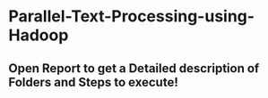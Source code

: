 # Parallel-Text-Processing-using-Hadoop

## Open Report to get a Detailed description of Folders and Steps to execute!

